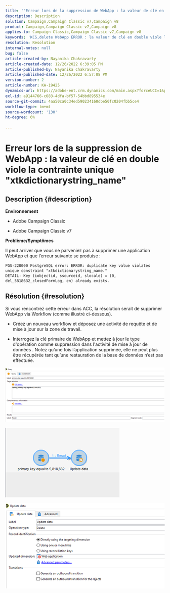 ```yaml
---
title: '"Erreur lors de la suppression de WebApp : la valeur de clé en double viole la contrainte unique "xtkdictionarystring_name"'
description: Description
solution: Campaign,Campaign Classic v7,Campaign v8
product: Campaign,Campaign Classic v7,Campaign v8
applies-to: Campaign Classic,Campaign Classic v7,Campaign v8
keywords: 'KCS,delete WebApp ERROR : la valeur de clé en double viole la contrainte unique "xtkdictionarystring_name"'
resolution: Resolution
internal-notes: null
bug: false
article-created-by: Nayanika Chakravarty
article-created-date: 12/26/2022 6:39:05 PM
article-published-by: Nayanika Chakravarty
article-published-date: 12/26/2022 6:57:08 PM
version-number: 2
article-number: KA-19425
dynamics-url: https://adobe-ent.crm.dynamics.com/main.aspx?forceUCI=1&pagetype=entityrecord&etn=knowledgearticle&id=0b256f8d-4c85-ed11-81ac-6045bd006b4b
exl-id: a9144766-c683-4dfa-bf57-54bbd895534e
source-git-commit: 4aa50ca0c34ed590234160dbe50fc0204fbb5ce4
workflow-type: tm+mt
source-wordcount: '130'
ht-degree: 6%

---
```


# Erreur lors de la suppression de WebApp : la valeur de clé en double viole la contrainte unique &quot;xtkdictionarystring_name&quot;

## Description {#description}


<b>Environnement</b>

- Adobe Campaign Classic

- Adobe Campaign Classic v7

<b>Problème/Symptômes</b>

Il peut arriver que vous ne parveniez pas à supprimer une application WebApp et que l’erreur suivante se produise :




```
PGS-220000 PostgreSQL error: ERROR: duplicate key value violates unique constraint "xtkdictionarystring_name."
DETAIL: Key (iobjectid, ssourceid, slocale) = (0, del_5818632_closedFormLog, en) already exists.
```





## Résolution {#resolution}


Si vous rencontrez cette erreur dans ACC, la résolution serait de supprimer WebApp via Workflow (comme illustré ci-dessous).

- Créez un nouveau workflow et déposez une activité de requête et de mise à jour sur la zone de travail.

- Interrogez la clé primaire de WebApp et mettez à jour le type d&#39;opération comme suppression dans l&#39;activité de mise à jour de données . Notez qu’une fois l’application supprimée, elle ne peut plus être récupérée tant qu’une restauration de la base de données n’est pas effectuée.

![](assets/5cd987f7-8acf-ec11-a7b5-0022480a8e40.png)

![](assets/bf56c710-8bcf-ec11-a7b5-0022480a8e40.png)



![](assets/da9b0818-8bcf-ec11-a7b5-0022480a8e40.png)
